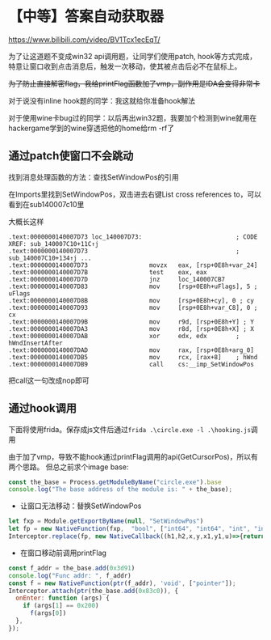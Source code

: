 # 【中等】答案自动获取器

<https://www.bilibili.com/video/BV1Tcx1ecEqT/>

为了让这道题不变成win32 api调用题，让同学们使用patch, hook等方式完成，特意让窗口收到点击消息后，触发一次移动，使其被点击后必不在鼠标上。

~~为了防止直接解密flag，我给printFlag函数加了vmp，副作用是IDA会变得非常卡~~

对于说没有inline hook题的同学：我这就给你准备hook解法

对于使用wine卡bug过的同学：以后再出win32题，我要加个检测到wine就用在hackergame学到的wine穿透把他的home给rm -rf了

## 通过patch使窗口不会跳动

找到消息处理函数的方法：查找SetWindowPos的引用

在Imports里找到SetWindowPos，双击进去右键List cross references to，可以看到在sub140007c10里

大概长这样

```
.text:0000000140007D73 loc_140007D73:                          ; CODE XREF: sub_140007C10+11C↑j
.text:0000000140007D73                                         ; sub_140007C10+134↑j ...
.text:0000000140007D73                 movzx   eax, [rsp+0E8h+var_24]
.text:0000000140007D7B                 test    eax, eax
.text:0000000140007D7D                 jnz     loc_140007CB7
.text:0000000140007D83                 mov     [rsp+0E8h+uFlags], 5 ; uFlags
.text:0000000140007D8B                 mov     [rsp+0E8h+cy], 0 ; cy
.text:0000000140007D93                 mov     [rsp+0E8h+var_C8], 0 ; cx
.text:0000000140007D9B                 mov     r9d, [rsp+0E8h+Y] ; Y
.text:0000000140007DA3                 mov     r8d, [rsp+0E8h+X] ; X
.text:0000000140007DAB                 xor     edx, edx        ; hWndInsertAfter
.text:0000000140007DAD                 mov     rax, [rsp+0E8h+arg_0]
.text:0000000140007DB5                 mov     rcx, [rax+8]    ; hWnd
.text:0000000140007DB9                 call    cs:__imp_SetWindowPos
```

把call这一句改成nop即可

## 通过hook调用

下面将使用frida。保存成js文件后通过`frida .\circle.exe -l .\hooking.js`调用

由于加了vmp，导致不能hook通过printFlag调用的api(GetCursorPos)，所以有两个思路。
但总之前求个image base:

```js
const the_base = Process.getModuleByName("circle.exe").base
console.log("The base address of the module is: " + the_base);
```

- 让窗口无法移动：替换SetWindowPos

```js
let fxp = Module.getExportByName(null, "SetWindowPos")
let fp = new NativeFunction(fxp,  "bool", ["int64", "int64", "int", "int", "int", "int", "uint"])
Interceptor.replace(fp, new NativeCallback((h1,h2,x,y,x1,y1,u)=>{return 1},  "bool", ["int64", "int64", "int", "int", "int", "int", "uint"]))
```

- 在窗口移动前调用printFlag

```js
const f_addr = the_base.add(0x3d91)
console.log("Func addr: ", f_addr)
const f = new NativeFunction(ptr(f_addr), 'void', ["pointer"]);
Interceptor.attach(ptr(the_base.add(0x83c0)), {
  onEnter: function (args) {
    if (args[1] == 0x200)
      f(args[0])
  },
});
```